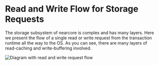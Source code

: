 # Read and Write Flow for Storage Requests

The storage subsystem of nearcore is complex and has many layers. Here we
present the flow of a single read or write request from the transaction runtime
all the way to the OS. As you can see, there are many layers of read-caching and
write-buffering involved.

<!-- https://docs.google.com/presentation/d/1kHR8ONffUaCaBiJ4KM23h1tcfe4Z-_yKn2gaqlExaiY/edit#slide=id.p  -->
![Diagram with read and write request flow](https://user-images.githubusercontent.com/6342444/214928912-ba0d6f7e-2a00-4746-8392-47d77dfafbe6.svg)
